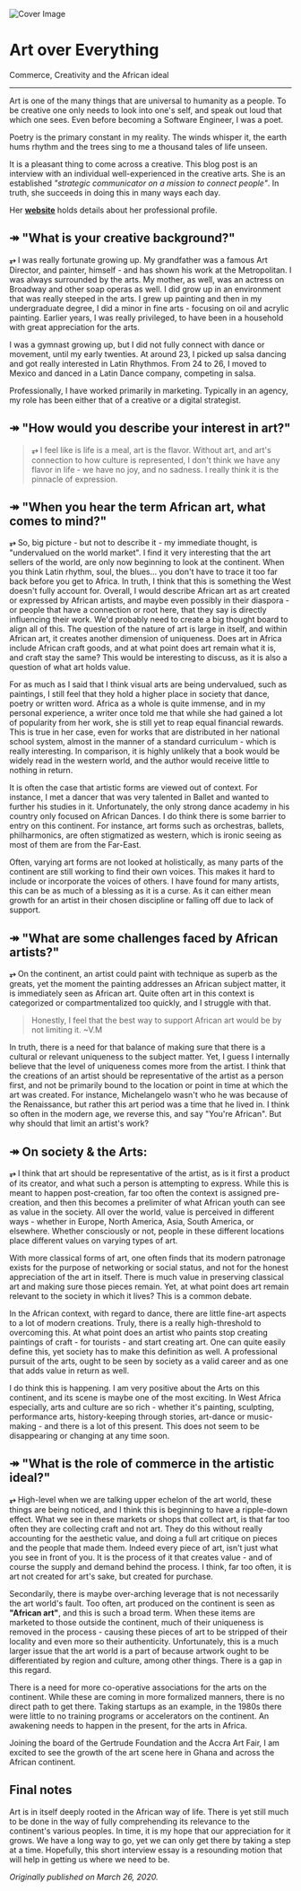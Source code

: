 ![Cover Image](https://null-assetz.netlify.com/images/blogging/art-interview/art-interview-cover.jpg)

# Art over Everything

Commerce, Creativity and the African ideal

---

Art is one of the many things that are universal to humanity as a people. To be creative one only needs to look into one's self, and speak out loud that which one sees. Even before becoming a Software Engineer, I was a poet. 

Poetry is the primary constant in my reality. The winds whisper it, the earth hums rhythm and the trees sing to me a thousand tales of life unseen.

It is a pleasant thing to come across a creative. This blog post is an interview with an individual well-experienced in the creative arts. She is an established _"strategic communicator on a mission to connect people"_. In truth, she succeeds in doing this in many ways each day. 

Her **[website](http://www.veronicamulhall.com/about)** holds details about her professional profile.

## ↠ "What is your creative background?"

**⥅** I was really fortunate growing up. My grandfather was a famous Art Director, and painter, himself - and has shown his work at the Metropolitan. I was always surrounded by the arts. My mother, as well, was an actress on Broadway and other soap operas as well. I did grow up in an environment that was really steeped in the arts. I grew up painting and then in my undergraduate degree, I did a minor in fine arts - focusing on oil and acrylic painting. Earlier years, I was really privileged, to have been in a household with great appreciation for the arts.

I was a gymnast growing up, but I did not fully connect with dance or movement, until my early twenties. At around 23, I picked up salsa dancing and got really interested in Latin Rhythmos. From 24 to 26, I moved to Mexico and danced in a Latin Dance company, competing in salsa.

Professionally, I have worked primarily in marketing. Typically in an agency, my role has been either that of a creative or a digital strategist.

## ↠ "How would you describe your interest in art?"

> **⥅** I feel like is life is a meal, art is the flavor. Without art, and art's connection to how culture is represented, I don't think we have any flavor in life - we have no joy, and no sadness. I really think it is the pinnacle of expression.

## ↠ "When you hear the term African art, what comes to mind?"

**⥅** So, big picture - but not to describe it - my immediate thought, is "undervalued on the world market". I find it very interesting that the art sellers of the world, are only now beginning to look at the continent. When you think Latin rhythm, soul, the blues... you don't have to trace it too far back before you get to Africa. In truth, I think that this is something the West doesn't fully account for. Overall, I would describe African art as art created or expressed by African artists, and maybe even possibly in their diaspora - or people that have a connection or root here, that they say is directly influencing their work. We'd probably need to create a big thought board to align all of this. The question of the nature of art is large in itself, and within African art, it creates another dimension of uniqueness. Does art in Africa include African craft goods, and at what point does art remain what it is, and craft stay the same? This would be interesting to discuss, as it is also a question of what art holds value.

For as much as I said that I think visual arts are being undervalued, such as paintings, I still feel that they hold a higher place in society that dance, poetry or written word. Africa as a whole is quite immense, and in my personal experience, a writer once told me that while she had gained a lot of popularity from her work, she is still yet to reap equal financial rewards. This is true in her case, even for works that are distributed in her national school system, almost in the manner of a standard curriculum - which is really interesting. In comparison, it is highly unlikely that a book would be widely read in the western world, and the author would receive little to nothing in return.

It is often the case that artistic forms are viewed out of context. For instance, I met a dancer that was very talented in Ballet and wanted to further his studies in it. Unfortunately, the only strong dance academy in his country only focused on African Dances. I do think there is some barrier to entry on this continent. For instance, art forms such as orchestras, ballets, philharmonics, are often stigmatized as western, which is ironic seeing as most of them are from the Far-East.

Often, varying art forms are not looked at holistically, as many parts of the continent are still working to find their own voices. This makes it hard to include or incorporate the voices of others. I have found for many artists, this can be as much of a blessing as it is a curse. As it can either mean growth for an artist in their chosen discipline or falling off due to lack of support.

## ↠ "What are some challenges faced by African artists?"

**⥅** On the continent, an artist could paint with technique as superb as the greats, yet the moment the painting addresses an African subject matter, it is immediately seen as African art. Quite often art in this context is categorized or compartmentalized too quickly, and I struggle with that.

> Honestly, I feel that the best way to support African art would be by not limiting it. ~V.M

In truth, there is a need for that balance of making sure that there is a cultural or relevant uniqueness to the subject matter. Yet, I guess I internally believe that the level of uniqueness comes more from the artist. I think that the creations of an artist should be representative of the artist as a person first, and not be primarily bound to the location or point in time at which the art was created. For instance, Michelangelo wasn't who he was because of the Renaissance, but rather this art period was a time that he lived in. I think so often in the modern age, we reverse this, and say "You're African". But why should that limit an artist's work?

## ↠ On society & the Arts:

**⥅** I think that art should be representative of the artist, as is it first a product of its creator, and what such a person is attempting to express. While this is meant to happen post-creation, far too often the context is assigned pre-creation, and then this becomes a prelimiter of what African youth can see as value in the society. All over the world, value is perceived in different ways - whether in Europe, North America, Asia, South America, or elsewhere. Whether consciously or not, people in these different locations place different values on varying types of art.

With more classical forms of art, one often finds that its modern patronage exists for the purpose of networking or social status, and not for the honest appreciation of the art in itself. There is much value in preserving classical art and making sure those pieces remain. Yet, at what point does art remain relevant to the society in which it lives? This is a common debate.

In the African context, with regard to dance, there are little fine-art aspects to a lot of modern creations. Truly, there is a really high-threshold to overcoming this. At what point does an artist who paints stop creating paintings of craft - for tourists - and start creating art. One can quite easily define this, yet society has to make this definition as well. A professional pursuit of the arts, ought to be seen by society as a valid career and as one that adds value in return as well.

I do think this is happening. I am very positive about the Arts on this continent, and its scene is maybe one of the most exciting. In West Africa especially, arts and culture are so rich - whether it's painting, sculpting, performance arts, history-keeping through stories, art-dance or music-making - and there is a lot of this present. This does not seem to be disappearing or changing at any time soon.

## ↠ "What is the role of commerce in the artistic ideal?"

**⥅** High-level when we are talking upper echelon of the art world, these things are being noticed, and I think this is beginning to have a ripple-down effect. What we see in these markets or shops that collect art, is that far too often they are collecting craft and not art. They do this without really accounting for the aesthetic value, and doing a full art critique on pieces and the people that made them. Indeed every piece of art, isn't just what you see in front of you. It is the process of it that creates value - and of course the supply and demand behind the process. I think, far too often, it is art not created for art's sake, but created for purchase.

Secondarily, there is maybe over-arching leverage that is not necessarily the art world's fault. Too often, art produced on the continent is seen as **"African art"**, and this is such a broad term. When these items are marketed to those outside the continent, much of their uniqueness is removed in the process - causing these pieces of art to be stripped of their locality and even more so their authenticity. Unfortunately, this is a much larger issue that the art world is a part of because artwork ought to be differentiated by region and culture, among other things. There is a gap in this regard.

There is a need for more co-operative associations for the arts on the continent. While these are coming in more formalized manners, there is no direct path to get there. Taking startups as an example, in the 1980s there were little to no training programs or accelerators on the continent. An awakening needs to happen in the present, for the arts in Africa.

Joining the board of the Gertrude Foundation and the Accra Art Fair, I am excited to see the growth of the art scene here in Ghana and across the African continent.

## Final notes

Art is in itself deeply rooted in the African way of life. There is yet still much to be done in the way of fully comprehending its relevance to the continent's various peoples. In time, it is my hope that our appreciation for it grows. We have a long way to go, yet we can only get there by taking a step at a time. Hopefully, this short interview essay is a resounding motion that will help in getting us where we need to be.

_Originally published on March 26, 2020._
